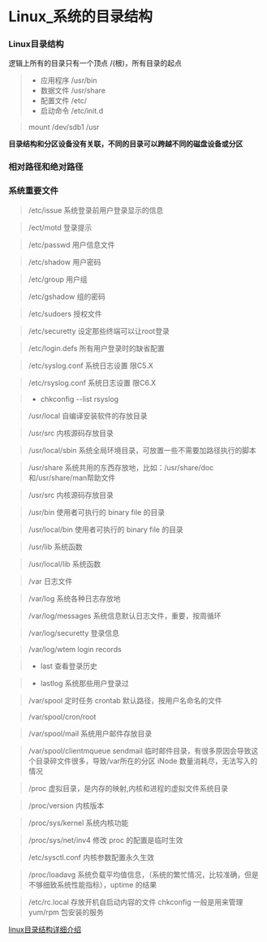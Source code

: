 # Linux_系统的目录结构


### Linux目录结构
逻辑上所有的目录只有一个顶点 /(根)，所有目录的起点

>* 应用程序	/usr/bin
>* 数据文件	/usr/share
>* 配置文件	/etc/
>* 启动命令	/etc/init.d

>mount /dev/sdb1 /usr

**目录结构和分区设备没有关联，不同的目录可以跨越不同的磁盘设备或分区**

### 相对路径和绝对路径

### 系统重要文件
> /etc/issue 			系统登录前用户登录显示的信息

> /ect/motd				登录提示

> /etc/passwd			用户信息文件

> /etc/shadow			用户密码

> /etc/group			用户组

> /etc/gshadow			组的密码

> /etc/sudoers			授权文件

> /etc/securetty		设定那些终端可以让root登录

> /etc/login.defs		所有用户登录时的缺省配置

> /etc/syslog.conf		系统日志设置 限C5.X

> /etc/rsyslog.conf		系统日志设置 限C6.X

>* chkconfig --list rsyslog


> /usr/local			自编译安装软件的存放目录

> /usr/src				内核源码存放目录

> /usr/local/sbin		系统全局环境目录，可放置一些不需要加路径执行的脚本

> /usr/share			系统共用的东西存放地，比如：/usr/share/doc和/usr/share/man帮助文件

> /usr/src				内核源码存放目录

> /usr/bin				使用者可执行的 binary file 的目录

> /usr/local/bin		使用者可执行的 binary file 的目录

> /usr/lib				系统函数

> /usr/local/lib		系统函数

> /var					日志文件

> /var/log				系统各种日志存放地

> /var/log/messages		系统信息默认日志文件，重要，按周循环

> /var/log/securetty	登录信息

> /var/log/wtem			login records

>*	last				查看登录历史

>*	lastlog				系统那些用户登录过

> /var/spool			定时任务 crontab 默认路径，按用户名命名的文件

> /var/spool/cron/root

> /var/spool/mail			系统用户邮件存放目录

> /var/spool/clientmqueue	sendmail 临时邮件目录，有很多原因会导致这个目录碎文件很多，导致/var所在的分区 iNode 数量消耗尽，无法写入的情况

> /proc						虚拟目录，是内存的映射,内核和进程的虚拟文件系统目录

> /proc/version				内核版本

> /proc/sys/kernel			系统内核功能

> /proc/sys/net/inv4		修改 proc 的配置是临时生效

> /etc/sysctl.conf			内核参数配置永久生效

> /proc/loadavg				系统负载平均值信息，（系统的繁忙情况，比较准确，但是不够细致系统性能指标），uptime 的结果

> /etc/rc.local				存放开机自启动内容的文件 chkconfig 一般是用来管理 yum/rpm 包安装的服务

[linux目录结构详细介绍](http://yangrong.blog.51cto.com/6945369/1288072 "linux目录结构详细介绍")
